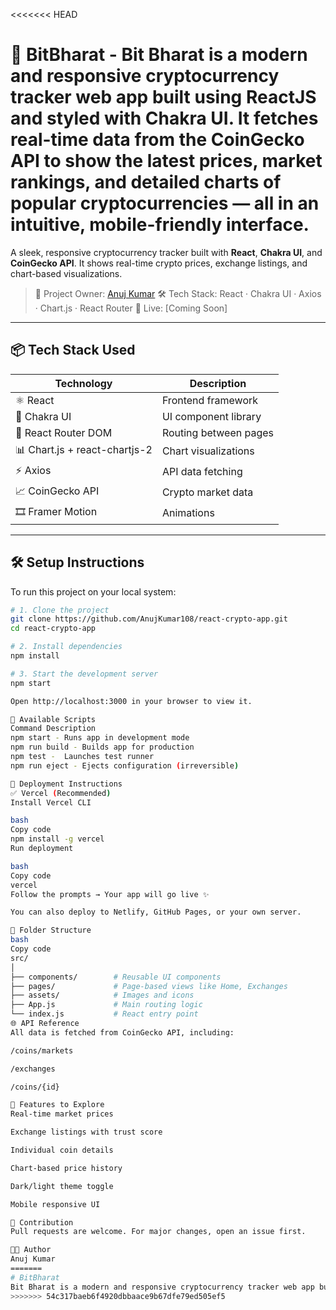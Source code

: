<<<<<<< HEAD
# 💸 BitBharat - Bit Bharat is a modern and responsive cryptocurrency tracker web app built using ReactJS and styled with Chakra UI. It fetches real-time data from the CoinGecko API to show the latest prices, market rankings, and detailed charts of popular cryptocurrencies — all in an intuitive, mobile-friendly interface.


A sleek, responsive cryptocurrency tracker built with **React**, **Chakra UI**, and **CoinGecko API**.
It shows real-time crypto prices, exchange listings, and chart-based visualizations.

> 👤 Project Owner: [Anuj Kumar](https://github.com/Anujkumar108)
> 🛠️ Tech Stack: React · Chakra UI · Axios · Chart.js · React Router
> 🔗 Live: [Coming Soon]

---

## 📦 Tech Stack Used

| Technology | Description |
|------------|-------------|
| ⚛️ React | Frontend framework |
| 🎨 Chakra UI | UI component library |
| 🔀 React Router DOM | Routing between pages |
| 📊 Chart.js + react-chartjs-2 | Chart visualizations |
| ⚡ Axios | API data fetching |
| 📈 CoinGecko API | Crypto market data |
| 🎞️ Framer Motion | Animations |

---

## 🛠️ Setup Instructions

To run this project on your local system:

```bash
# 1. Clone the project
git clone https://github.com/AnujKumar108/react-crypto-app.git
cd react-crypto-app

# 2. Install dependencies
npm install

# 3. Start the development server
npm start

Open http://localhost:3000 in your browser to view it.

🧪 Available Scripts
Command	Description
npm start -	Runs app in development mode
npm run build -	Builds app for production
npm test -	Launches test runner
npm run eject -	Ejects configuration (irreversible)

🚀 Deployment Instructions
✅ Vercel (Recommended)
Install Vercel CLI

bash
Copy code
npm install -g vercel
Run deployment

bash
Copy code
vercel
Follow the prompts → Your app will go live ✨

You can also deploy to Netlify, GitHub Pages, or your own server.

📁 Folder Structure
bash
Copy code
src/
│
├── components/        # Reusable UI components
├── pages/             # Page-based views like Home, Exchanges
├── assets/            # Images and icons
├── App.js             # Main routing logic
└── index.js           # React entry point
🌐 API Reference
All data is fetched from CoinGecko API, including:

/coins/markets

/exchanges

/coins/{id}

🔮 Features to Explore
Real-time market prices

Exchange listings with trust score

Individual coin details

Chart-based price history

Dark/light theme toggle

Mobile responsive UI

🙌 Contribution
Pull requests are welcome. For major changes, open an issue first.

🧑‍💻 Author
Anuj Kumar
=======
# BitBharat
Bit Bharat is a modern and responsive cryptocurrency tracker web app built using ReactJS and styled with Chakra UI. It fetches real-time data from the CoinGecko API to show the latest prices, market rankings, and detailed charts of popular cryptocurrencies — all in an intuitive, mobile-friendly interface.
>>>>>>> 54c317baeb6f4920dbbaace9b67dfe79ed505ef5
